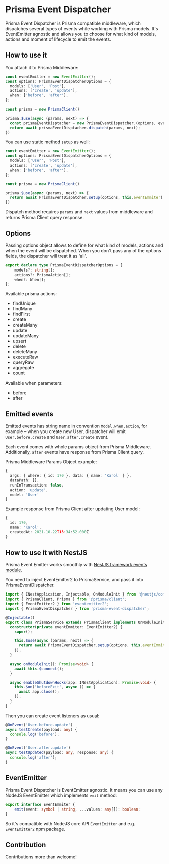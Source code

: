 # Prisma Event Dispatcher

Prisma Event Dispatcher is Prisma compatible middleware, which dispatches several types of events while working with Prisma models. It's EventEmitter agnostic and allows you to choose for what kind of models, actions and moment of lifecycle to emit the events.

## How to use it

You attach it to Prisma Middleware:

```Typescript
const eventEmitter = new EventEmitter();
const options: PrismaEventDispatcherOptions = {
  models: ['User', 'Post'],
  actions: ['create', 'update'],
  when: ['before', 'after'],
};

const prisma = new PrismaClient()

prisma.$use(async (params, next) => {
  const prismaEventDisptacher = new PrismaEventDispatcher.(options, eventEmitter);
  return await prismaEventDisptacher.dispatch(params, next);
})
```

You can use static method `setup` as well:

```Typescript
const eventEmitter = new EventEmitter();
const options: PrismaEventDispatcherOptions = {
  models: ['User', 'Post'],
  actions: ['create', 'update'],
  when: ['before', 'after'],
};

const prisma = new PrismaClient()

prisma.$use(async (params, next) => {
  return await PrismaEventDispatcher.setup(options, this.eventEmmiter).dispatch(params, next);
})
```

Dispatch method requires `params` and `next` values from middleware and returns Prisma Client query response.

## Options

Passing options object allows to define for what kind of models, actions and when the event will be dispatched. When you don't pass any of the options fields, the dispatcher will treat it as 'all'.

```Typescript
export declare type PrismaEventDispatcherOptions = {
    models?: string[];
    actions?: PrismaAction[];
    when?: When[];
};
```

Available prisma actions:

- findUnique
- findMany
- findFirst
- create
- createMany
- update
- updateMany
- upsert
- delete
- deleteMany
- executeRaw
- queryRaw
- aggregate
- count

Available when parameters:

- before
- after

## Emitted events

Emitted events has string name in convention `Model.when.action`, for example – when you create new User, dispatcher will emit `User.before.create` and `User.after.create` event.

Each event comes with whole params object from Prisma Middleware. Additionally, `after` events have response from Prisma Client query.

Prisma Middleware Params Object example:

```Typescript
{
  args: { where: { id: 170 }, data: { name: 'Karol' } },
  dataPath: [],
  runInTransaction: false,
  action: 'update',
  model: 'User'
}
```

Example response from Prisma Client after updating User model:

```Typescript
{
  id: 170,
  name: 'Karol',
  createdAt: 2021-10-22T13:34:52.000Z
}
```

## How to use it with NestJS

Prisma Event Emitter works smoothly with [NestJS framework events module](https://docs.nestjs.com/techniques/events).

You need to inject EventEmitter2 to PrismaService, and pass it into PrismaEventDispatcher.

```Typescript
import { INestApplication, Injectable, OnModuleInit } from '@nestjs/common';
import { PrismaClient, Prisma } from '@prisma/client';
import { EventEmitter2 } from 'eventemitter2';
import { PrismaEventDispatcher } from 'prisma-event-dispatcher';

@Injectable()
export class PrismaService extends PrismaClient implements OnModuleInit {
  constructor(private eventEmmiter: EventEmitter2) {
    super();

    this.$use(async (params, next) => {
      return await PrismaEventDispatcher.setup(options, this.eventEmmiter).dispatch(params, next);
    });
  }

  async onModuleInit(): Promise<void> {
    await this.$connect();
  }

  async enableShutdownHooks(app: INestApplication): Promise<void> {
    this.$on('beforeExit', async () => {
      await app.close();
    });
  }
}
```

Then you can create event listeners as usual:

```Typescript
@OnEvent('User.before.update')
async testCreate(payload: any) {
  console.log('before');
}

@OnEvent('User.after.update')
async testUpdated(payload: any, response: any) {
  console.log('after');
}
```

## EventEmitter

Prisma Event Dispatcher is EventEmitter agnostic. It means you can use any NodeJS EventEmitter which implements `emit` method:

```Typescript
export interface EventEmmiter {
    emit(event: symbol | string, ...values: any[]): boolean;
}
```

So it's compatible with NodeJS core API `EventEmitter` and e.g. `EventEmitter2` npm package.

## Contribution

Contributions more than welcome!
